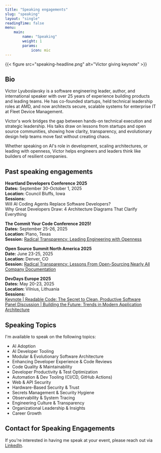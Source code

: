 ```yaml
---
title: "Speaking engagements"
slug: "speaking"
layout: "single"
readingTime: false
menu:
    main:
        name: "Speaking"
        weight: 1
        params: 
            icon: mic
---
```


{{< figure src="speaking-headline.png" alt="Victor giving keynote" >}}

## Bio

Victor Lyuboslavsky is a software engineering leader, author, and international speaker with over 25 years of experience
building products and leading teams. He has co-founded startups, held technical leadership roles at AMD, and now
architects secure, scalable systems for enterprise IT at Fleet Device Management.

Victor's work bridges the gap between hands-on technical execution and strategic leadership. His talks draw on lessons
from startups and open source communities, showing how clarity, transparency, and evolutionary design help teams move
fast without creating chaos.

Whether speaking on AI's role in development, scaling architectures, or leading with openness, Victor helps engineers
and leaders think like builders of resilient companies.

<!--
## Upcoming speaking engagements
-->

## Past speaking engagements

**Heartland Developers Conference 2025**  
**Dates:** September 30-October 1, 2025  
**Location:** Council Bluffs, Iowa  
**Sessions:**  
Will AI Coding Agents Replace Software Developers?  
Why Great Developers Draw: 4 Architecture Diagrams That Clarify Everything

**The Commit Your Code Conference 2025!**  
**Dates:** September 25-26, 2025  
**Location:** Plano, Texas  
**Session:** [Radical Transparency: Leading Engineering with Openness](https://www.youtube.com/watch?v=5IZqRe7TUEg)

**Open Source Summit North America 2025**  
**Date:** June 23-25, 2025  
**Location:** Denver, CO  
**Session:** [Radical Transparency: Lessons From Open-Sourcing Nearly All Company Documentation](https://www.youtube.com/watch?v=xfj_-5xGvYg)

**DevDays Europe 2025**  
**Dates:** May 20-23, 2025  
**Location:** Vilnius, Lithuania  
**Sessions:**  
[Keynote | Readable Code: The Secret to Clean, Productive Software](https://www.youtube.com/watch?v=lQBYQvyGPLE)  
[Panel Discussion | Building the Future: Trends in Modern Application Architecture](https://www.youtube.com/watch?v=w31U6TkYbgw)

## Speaking Topics

I'm available to speak on the following topics:

- AI Adoption
- AI Developer Tooling
- Modular & Evolutionary Software Architecture
- Enhancing Developer Experience & Code Reviews
- Code Quality & Maintainability
- Developer Productivity & Test Optimization
- Automation & Dev Tooling (CI/CD, GitHub Actions)
- Web & API Security
- Hardware-Based Security & Trust
- Secrets Management & Security Hygiene
- Observability & System Tracing
- Engineering Culture & Transparency
- Organizational Leadership & Insights
- Career Growth

## Contact for Speaking Engagements

If you're interested in having me speak at your event, please reach out via
[LinkedIn](http://linkedin.com/in/lyuboslavsky).
